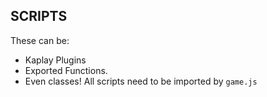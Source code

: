 ## SCRIPTS
These can be:
- Kaplay Plugins
- Exported Functions.
- Even classes!
All scripts need to be imported by `game.js`